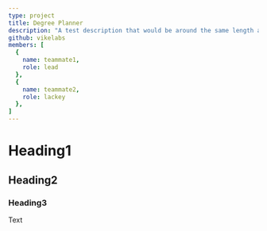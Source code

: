 ```yaml
---
type: project
title: Degree Planner
description: "A test description that would be around the same length as any other description in the projects folder"
github: vikelabs
members: [
  {
    name: teammate1,
    role: lead
  },
  {
    name: teammate2,
    role: lackey
  },
]
---
```


# Heading1

## Heading2

### Heading3

Text
